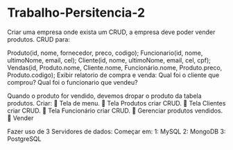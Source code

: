 # Trabalho-Persitencia-2

Criar uma empresa onde exista um CRUD, a empresa deve poder vender produtos.
CRUD para:

Produto(id, nome, fornecedor, preco, codigo);
Funcionario(id, nome, ultimoNome, email, cel);
Cliente(id, nome, ultimoNome, email, cel, cpf);
Vendas(id, Produto.nome, Cliente.nome, Funcionário.nome, Produto.preco, Produto.codigo);
Exibir relatorio de compra e venda:
Qual foi o cliente que comprou?
Qual foi o funcionario que vendeu?

Quando o produto for vendido, devemos dropar o produto da tabela produtos.
Criar:
 Tela de menu.
 Tela Produtos criar CRUD.
 Tela Clientes criar CRUD.
 Tela Funcionário criar CRUD.
 Gerenciar produtos vendidos.
 Vender


Fazer uso de 3 Servidores de dados:
Começar em:
1: MySQL
2: MongoDB
3: PostgreSQL
